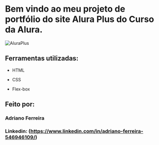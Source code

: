 # Bem vindo ao meu projeto de portfólio do site Alura Plus do Curso da Alura.

![AluraPlus](https://github.com/AOFerreira/portfolioAluraPlus/assets/19846612/ef5db252-f838-49e1-9415-3f27778029b6)


## Ferramentas utilizadas:

* HTML

* CSS

* Flex-box

## Feito por:

### Adriano Ferreira

### Linkedin: (https://www.linkedin.com/in/adriano-ferreira-546946109/)
